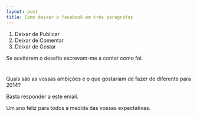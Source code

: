 ```yaml
---
layout: post
title: Como deixar o facebook em três parágrafos
---
```


1. Deixar de Publicar
2. Deixar de Comentar 
3. Deixar de Gostar 

Se aceitarem o desafio escrevam-me a contar como foi.

#

Quais são as vossas ambições e o que gostariam de fazer de diferente para 2014?

Basta responder a este email. 

Um ano feliz para todos à medida das vossas expectativas. 